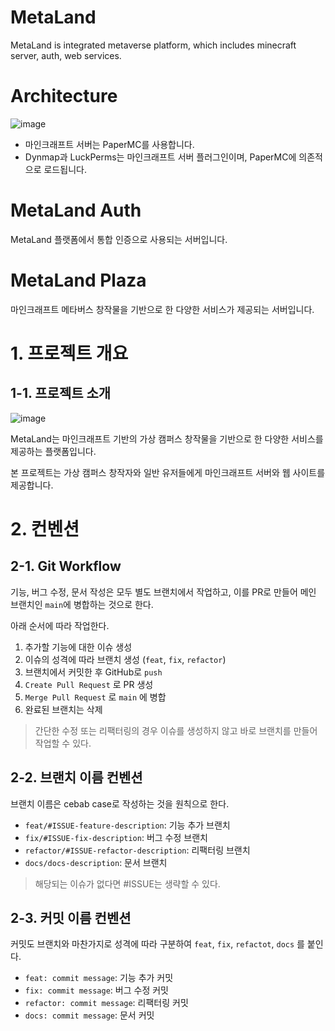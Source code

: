 # MetaLand

MetaLand is integrated metaverse platform, which includes minecraft server, auth, web services.

# Architecture
![image](https://user-images.githubusercontent.com/20203944/158025473-8eb2e274-b6e1-436c-ad5b-2ee3e03a3a75.png)

* 마인크래프트 서버는 PaperMC를 사용합니다.
* Dynmap과 LuckPerms는 마인크래프트 서버 플러그인이며, PaperMC에 의존적으로 로드됩니다.

# MetaLand Auth
MetaLand 플랫폼에서 통합 인증으로 사용되는 서버입니다.

# MetaLand Plaza
마인크래프트 메타버스 창작물을 기반으로 한 다양한 서비스가 제공되는 서버입니다.

# 1. 프로젝트 개요

## 1-1. 프로젝트 소개
![image](https://user-images.githubusercontent.com/20203944/158054197-1bf044f2-cdd9-4525-8be9-aa3aa154048f.png)

MetaLand는 마인크래프트 기반의 가상 캠퍼스 창작물을 기반으로 한 다양한 서비스를 제공하는 플랫폼입니다.

본 프로젝트는 가상 캠퍼스 창작자와 일반 유저들에게 마인크래프트 서버와 웹 사이트를 제공합니다.

# 2. 컨벤션

## 2-1. Git Workflow
기능, 버그 수정, 문서 작성은 모두 별도 브랜치에서 작업하고, 이를 PR로 만들어 메인 브랜치인 `main`에 병합하는 것으로 한다.

아래 순서에 따라 작업한다.

1. 추가할 기능에 대한 이슈 생성
2. 이슈의 성격에 따라 브랜치 생성 (`feat`, `fix`, `refactor`)
3. 브랜치에서 커밋한 후 GitHub로 `push`
4. `Create Pull Request` 로 PR 생성
5. `Merge Pull Request` 로 `main` 에 병합
6. 완료된 브랜치는 삭제

> 간단한 수정 또는 리팩터링의 경우 이슈를 생성하지 않고 바로 브랜치를 만들어 작업할 수 있다.

## 2-2. 브랜치 이름 컨벤션
브랜치 이름은 cebab case로 작성하는 것을 원칙으로 한다.

* `feat/#ISSUE-feature-description`: 기능 추가 브랜치
* `fix/#ISSUE-fix-description`: 버그 수정 브랜치
* `refactor/#ISSUE-refactor-description`: 리팩터링 브랜치
* `docs/docs-description`: 문서 브랜치

> 해당되는 이슈가 없다면 #ISSUE는 생략할 수 있다.

## 2-3. 커밋 이름 컨벤션
커밋도 브랜치와 마찬가지로 성격에 따라 구분하여 `feat`, `fix`, `refactot`, `docs` 를 붙인다.

* `feat: commit message`: 기능 추가 커밋
* `fix: commit message`: 버그 수정 커밋
* `refactor: commit message`: 리팩터링 커밋
* `docs: commit message`: 문서 커밋

